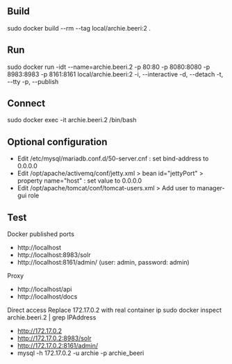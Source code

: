 ## Build
sudo docker build --rm --tag local/archie.beeri:2 .

## Run
sudo docker run -idt --name=archie.beeri.2 -p 80:80 -p 8080:8080 -p 8983:8983 -p 8161:8161 local/archie.beeri:2
-i, --interactive 
-d, --detach 
-t, --tty 
-p, --publish

## Connect
sudo docker exec -it archie.beeri.2 /bin/bash

## Optional configuration
* Edit /etc/mysql/mariadb.conf.d/50-server.cnf : set bind-address to 0.0.0.0
* Edit /opt/apache/activemq/conf/jetty.xml > bean id="jettyPort" >  property name="host" : set value to 0.0.0.0
* Edit /opt/apache/tomcat/conf/tomcat-users.xml > Add user to manager-gui role

## Test

Docker published ports
* http://localhost
* http://localhost:8983/solr
* http://localhost:8161/admin/ (user: admin, password: admin)

Proxy
* http://localhost/api
* http://localhost/docs

Direct access
Replace 172.17.0.2 with real container ip
sudo docker inspect archie.beeri.2 | grep IPAddress
* http://172.17.0.2
* http://172.17.0.2:8983/solr
* http://172.17.0.2:8161/admin/
* mysql -h 172.17.0.2 -u archie -p archie_beeri